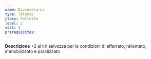 ```yaml
---
name: Divincolarsi
type: Talento
class: Folletto
level: 2
cost: 5
prerequisites: 
---
```


**Descrizione**
+2 ai tiri salvezza per le condizioni di afferrato, rallentato, immobilizzato e paralizzato